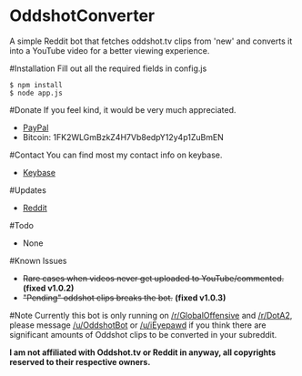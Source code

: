 # OddshotConverter
A simple Reddit bot that fetches oddshot.tv clips from 'new' and converts it into a YouTube video for a better viewing experience.

#Installation
Fill out all the required fields in config.js
```
$ npm install
$ node app.js
```

#Donate
If you feel kind, it would be very much appreciated.
* [PayPal](https://www.paypal.com/cgi-bin/webscr?cmd=_donations&business=XN2DEUWZ7HD2Y&lc=CA&item_name=Eyepawd&currency_code=CAD&bn=PP%2dDonationsBF%3abtn_donateCC_LG%2egif%3aNonHosted)
* Bitcoin: 1FK2WLGmBzkZ4H7Vb8edpY12y4p1ZuBmEN

#Contact
You can find most my contact info on keybase.
* [Keybase](https://keybase.io/pawd)

#Updates
* [Reddit](https://np.reddit.com/r/OddshotBot)

#Todo
- None

#Known Issues
* ~~Rare cases when videos never get uploaded to YouTube/commented.~~ **(fixed v1.0.2)**
* ~~"Pending" oddshot clips breaks the bot.~~ **(fixed v1.0.3)**

#Note
Currently this bot is only running on [/r/GlobalOffensive](https://np.reddit.com/r/GlobalOffensive) and [/r/DotA2](https://np.reddit.com/r/DotA2), please message [/u/OddshotBot](https://np.reddit.com/u/OddshotBot) or [/u/iEyepawd](https://np.reddit.com/u/iEyepawd) if you think there are significant amounts of Oddshot clips to be converted in your subreddit.

**I am not affiliated with Oddshot.tv or Reddit in anyway, all copyrights reserved to their respective owners.**
